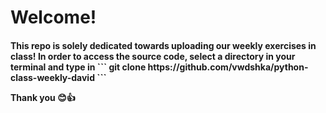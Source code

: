 <h1>Welcome!</h1>
<h4>
  This repo is solely dedicated towards uploading our weekly exercises in class!
  In order to access the source code, select a directory in your terminal and type in
  ```
  git clone https://github.com/vwdshka/python-class-weekly-david
  ```

  Thank you 😊👍
</h4>
